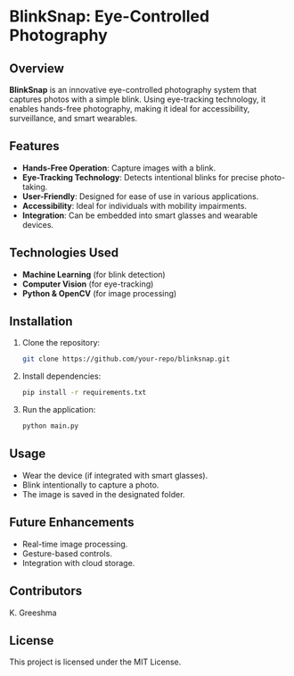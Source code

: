 # BlinkSnap: Eye-Controlled Photography

## Overview
**BlinkSnap** is an innovative eye-controlled photography system that captures photos with a simple blink. Using eye-tracking technology, it enables hands-free photography, making it ideal for accessibility, surveillance, and smart wearables.

## Features
- **Hands-Free Operation**: Capture images with a blink.
- **Eye-Tracking Technology**: Detects intentional blinks for precise photo-taking.
- **User-Friendly**: Designed for ease of use in various applications.
- **Accessibility**: Ideal for individuals with mobility impairments.
- **Integration**: Can be embedded into smart glasses and wearable devices.

## Technologies Used
- **Machine Learning** (for blink detection)
- **Computer Vision** (for eye-tracking)
- **Python & OpenCV** (for image processing)

## Installation
1. Clone the repository:
   ```bash
   git clone https://github.com/your-repo/blinksnap.git
   ```
2. Install dependencies:
   ```bash
   pip install -r requirements.txt
   ```
3. Run the application:
   ```bash
   python main.py
   ```

## Usage
- Wear the device (if integrated with smart glasses).
- Blink intentionally to capture a photo.
- The image is saved in the designated folder.

## Future Enhancements
- Real-time image processing.
- Gesture-based controls.
- Integration with cloud storage.

## Contributors

K. Greeshma

## License
This project is licensed under the MIT License.
